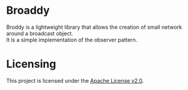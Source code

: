 # Broaddy
Broddy is a lightweight library that allows the creation of small network around a broadcast object.</br>
It is a simple implementation of the observer pattern.

# Licensing
This project is licensed under the [Apache License v2.0](https://www.apache.org/licenses/LICENSE-2.0).